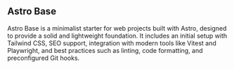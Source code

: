 ## Astro Base

Astro Base is a minimalist starter for web projects built with Astro, designed
to provide a solid and lightweight foundation. It includes an initial setup with
Tailwind CSS, SEO support, integration with modern tools like Vitest and
Playwright, and best practices such as linting, code formatting, and
preconfigured Git hooks.
